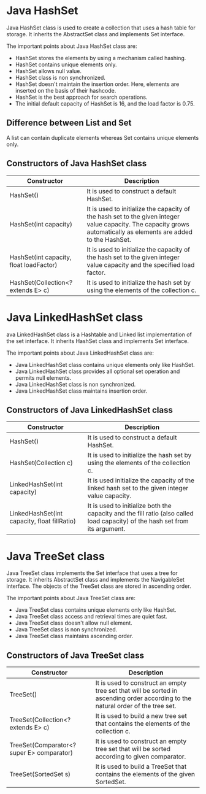 # Java HashSet
Java HashSet class is used to create a collection that uses a hash table for storage. It inherits the AbstractSet class and implements Set interface.

The important points about Java HashSet class are:

- HashSet stores the elements by using a mechanism called hashing.
- HashSet contains unique elements only.
- HashSet allows null value.
- HashSet class is non synchronized.
- HashSet doesn't maintain the insertion order. Here, elements are inserted on the basis of their hashcode.
- HashSet is the best approach for search operations.
- The initial default capacity of HashSet is 16, and the load factor is 0.75.

## Difference between List and Set
A list can contain duplicate elements whereas Set contains unique elements only.

## Constructors of Java HashSet class

| Constructor |	Description |
| ----------- | ----------- |
|	HashSet() |	It is used to construct a default HashSet. |
|	HashSet(int capacity) |	It is used to initialize the capacity of the hash set to the given integer value capacity. The capacity grows automatically as elements are added to the HashSet. |
|	HashSet(int capacity, float loadFactor) |	It is used to initialize the capacity of the hash set to the given integer value capacity and the specified load factor. |
|	HashSet(Collection<? extends E> c) |	It is used to initialize the hash set by using the elements of the collection c. |

# Java LinkedHashSet class
ava LinkedHashSet class is a Hashtable and Linked list implementation of the set interface. It inherits HashSet class and implements Set interface.

The important points about Java LinkedHashSet class are:

- Java LinkedHashSet class contains unique elements only like HashSet.
- Java LinkedHashSet class provides all optional set operation and permits null elements.
- Java LinkedHashSet class is non synchronized.
- Java LinkedHashSet class maintains insertion order.

## Constructors of Java LinkedHashSet class

| Constructor |	Description |
| ----------- | ----------- |
| HashSet() |	It is used to construct a default HashSet. |
| HashSet(Collection c) |	It is used to initialize the hash set by using the elements of the collection c. |
| LinkedHashSet(int capacity) |	It is used initialize the capacity of the linked hash set to the given integer value capacity. |
| LinkedHashSet(int capacity, float fillRatio) |	It is used to initialize both the capacity and the fill ratio (also called load capacity) of the hash set from its argument. |

# Java TreeSet class
Java TreeSet class implements the Set interface that uses a tree for storage. It inherits AbstractSet class and implements the NavigableSet interface. The objects of the TreeSet class are stored in ascending order.

The important points about Java TreeSet class are:

- Java TreeSet class contains unique elements only like HashSet.
- Java TreeSet class access and retrieval times are quiet fast.
- Java TreeSet class doesn't allow null element.
- Java TreeSet class is non synchronized.
- Java TreeSet class maintains ascending order.

## Constructors of Java TreeSet class

| Constructor |	Description |
| ----------- | ----------- |
| TreeSet() |	It is used to construct an empty tree set that will be sorted in ascending order according to the natural order of the tree set. |
| TreeSet(Collection<? extends E> c) |	It is used to build a new tree set that contains the elements of the collection c. |
| TreeSet(Comparator<? super E> comparator) |	It is used to construct an empty tree set that will be sorted according to given comparator. |
| TreeSet(SortedSet<E> s) |	It is used to build a TreeSet that contains the elements of the given SortedSet. |
